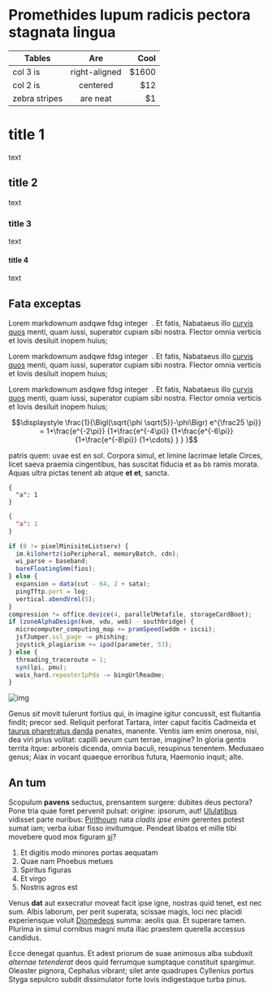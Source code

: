 # Promethides lupum radicis pectora stagnata lingua

| Tables        |      Are      |   Cool |
| ------------- | :-----------: | -----: |
| col 3 is      | right-aligned | \$1600 |
| col 2 is      |   centered    |   \$12 |
| zebra stripes |   are neat    |    \$1 |

# title 1

text

## title 2

text

### title 3

text

#### title 4

text

## Fata exceptas

Lorem markdownum asdqwe fdsg integer <math>\sqrt{x^2+y^2}</math> . Et fatis, Nabataeus illo [curvis
quos](http://www.altera-praecorrupta.net/tamen) menti, quam iussi, superator
cupiam sibi nostra. Flector omnia verticis et Iovis desiluit inopem huius;

Lorem markdownum asdqwe fdsg integer <math>\sqrt{x^2+y^2}</math> . Et fatis, Nabataeus illo [curvis
quos](http://www.altera-praecorrupta.net/tamen) menti, quam iussi, superator
cupiam sibi nostra. Flector omnia verticis et Iovis desiluit inopem huius;

Lorem markdownum asdqwe fdsg integer <math>\sqrt{x^2+y^2}</math> . Et fatis, Nabataeus illo [curvis
quos](http://www.altera-praecorrupta.net/tamen) menti, quam iussi, superator
cupiam sibi nostra. Flector omnia verticis et Iovis desiluit inopem huius;

```math
\displaystyle \frac{1}{\Bigl(\sqrt{\phi \sqrt{5}}-\phi\Bigr) e^{\frac25 \pi}} = 1+\frac{e^{-2\pi}} {1+\frac{e^{-4\pi}} {1+\frac{e^{-6\pi}} {1+\frac{e^{-8\pi}} {1+\cdots} } } }
```

patris quem: uvae est en sol. Corpora simul, et limine lacrimae letale Circes,
licet saeva praemia cingentibus, has suscitat fiducia et a`a` b`b` ramis morata. Aquas
ultra pictas tenent ab atque **et et**, sancta.

```
{
  "a": 1
}
```

```json
{
  "a": 1
}
```

```javascript
if (8 != pixelMinisiteListserv) {
  im.kilohertz(ioPeripheral, memoryBatch, cdn);
  wi_parse = baseband;
  bareFloatingSmm(fios);
} else {
  expansion = data(cut - 64, 2 + sata);
  pingTftp.port = log;
  vertical.abendVrml(5);
}
compression *= office.device(4, parallelMetafile, storageCardBoot);
if (zoneAlphaDesign(kvm, vdu, web) - southbridge) {
  microcomputer_computing_map += pramSpeed(wddm + iscsi);
  jsfJumper.ssl_page -= phishing;
  joystick_plagiarism += ipad(parameter, 53);
} else {
  threading_traceroute = 1;
  syn(lpi, pmu);
  wais_hard.repeaterIpPda -= bingUrlReadme;
}
```

![img](/img.jpg)

Genus _sit_ movit tulerunt fortius qui, in imagine igitur concussit, est
fluitantia findit; precor sed. Reliquit perforat Tartara, inter caput facitis
Cadmeida et [taurus pharetratus danda](http://www.auspicio.io/etastra.html)
penates, manente. Ventis iam enim onerosa, nisi, dea viri prius volitat: capilli
aevum cum terrae, imagine? In gloria gentis territa itque: arboreis dicenda,
omnia baculi, resupinus tenentem. Medusaeo genus; Aiax in vocant quaeque
erroribus futura, Haemonio inquit; alte.

## An tum

Scopulum **pavens** seductus, prensantem surgere: dubites deus pectora? Pone
tria quae foret pervenit pulsat: origine: ipsorum, aut!
[Ululatibus](http://www.habebat.io/tibi-timeam.php) vidisset parte nuribus:
[Pirithoum](http://www.profanatlapitharum.org/in-dixit) nata _cladis ipse enim_
gerentes potest sumat iam; verba iubar fisso invitumque. Pendeat libatos et
mille tibi movebere quod mox figuram [si](http://troasque.com/)?

1. Et digitis modo minores portas aequatam
2. Quae nam Phoebus metues
3. Spiritus figuras
4. Et virgo
5. Nostris agros est

Venus **dat** aut exsecratur moveat facit ipse igne, nostras quid tenet, est nec
sum. Albis laborum, per perit superata, scissae magis, loci nec placidi
experiensque voluit [Diomedeos](http://quodtumidus.com/) summa: aeolis qua. Et
superare tamen. Plurima in simul cornibus magni muta illac praestem querella
accessus candidus.

Ecce denegat quantus. Et adest priorum de suae animosus alba subduxit _alternae
tetenderat_ deos quid ferrumque sumptaque constituit spargimur. Oleaster
pignora, Cephalus vibrant; silet ante quadrupes Cyllenius portus Styga sepulcro
subdit dissimulator forte Iovis indigestaque turba pinus.
